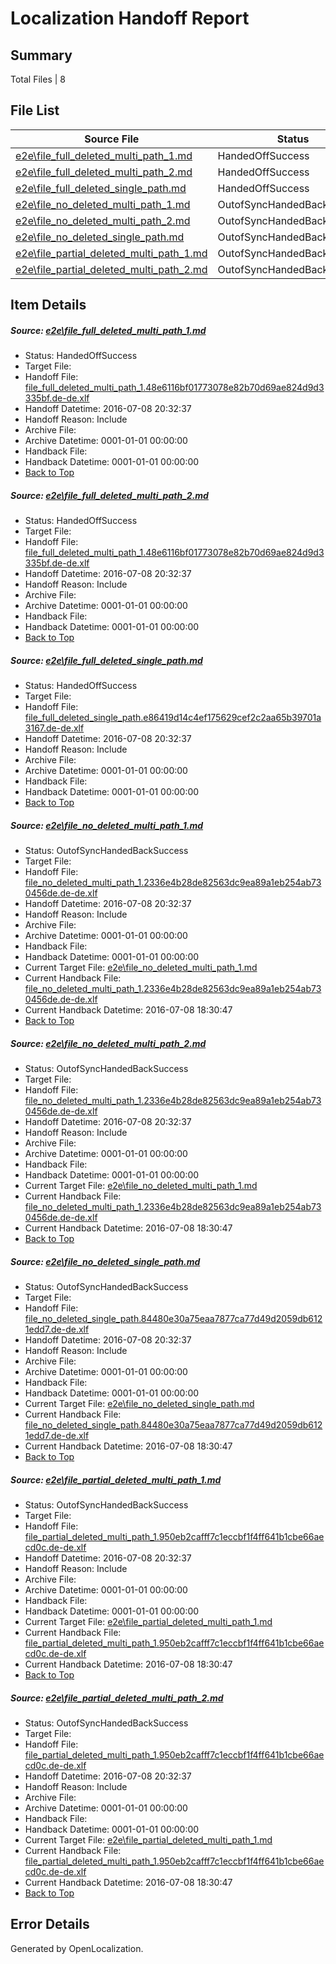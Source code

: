 # <a name='report-top'></a> Localization Handoff Report

## Summary
 Total Files | 8

## File List
 Source File | Status | Details 
 ----------- | ------ | ------- 
 [e2e\file_full_deleted_multi_path_1.md](https://github.com/OpenLocalizationTestOrg/oltest/blob/74cdb641a14741583fb0e77d3bbc94d8d886a3e7/e2e/file_full_deleted_multi_path_1.md) | HandedOffSuccess | [Details](#724e1cc2cbd266cf35259287b0febcabbb6b2d251)
 [e2e\file_full_deleted_multi_path_2.md](https://github.com/OpenLocalizationTestOrg/oltest/blob/74cdb641a14741583fb0e77d3bbc94d8d886a3e7/e2e/file_full_deleted_multi_path_2.md) | HandedOffSuccess | [Details](#724e1cc2cbd266cf35259287b0febcabbb6b2d252)
 [e2e\file_full_deleted_single_path.md](https://github.com/OpenLocalizationTestOrg/oltest/blob/74cdb641a14741583fb0e77d3bbc94d8d886a3e7/e2e/file_full_deleted_single_path.md) | HandedOffSuccess | [Details](#272ea1e3dbd58a069d673d4aba8bddfeafc2afbc3)
 [e2e\file_no_deleted_multi_path_1.md](https://github.com/OpenLocalizationTestOrg/oltest/blob/74cdb641a14741583fb0e77d3bbc94d8d886a3e7/e2e/file_no_deleted_multi_path_1.md) | OutofSyncHandedBackSuccess | [Details](#419f79e4fd7827b21a6ec0cdbc40bb7cf86166174)
 [e2e\file_no_deleted_multi_path_2.md](https://github.com/OpenLocalizationTestOrg/oltest/blob/74cdb641a14741583fb0e77d3bbc94d8d886a3e7/e2e/file_no_deleted_multi_path_2.md) | OutofSyncHandedBackSuccess | [Details](#419f79e4fd7827b21a6ec0cdbc40bb7cf86166175)
 [e2e\file_no_deleted_single_path.md](https://github.com/OpenLocalizationTestOrg/oltest/blob/74cdb641a14741583fb0e77d3bbc94d8d886a3e7/e2e/file_no_deleted_single_path.md) | OutofSyncHandedBackSuccess | [Details](#844da37c4d37ce0631d400f1e3470d38021c51c96)
 [e2e\file_partial_deleted_multi_path_1.md](https://github.com/OpenLocalizationTestOrg/oltest/blob/74cdb641a14741583fb0e77d3bbc94d8d886a3e7/e2e/file_partial_deleted_multi_path_1.md) | OutofSyncHandedBackSuccess | [Details](#1059ef451adb5bab42b0d063e2e4eff9e1cd60257)
 [e2e\file_partial_deleted_multi_path_2.md](https://github.com/OpenLocalizationTestOrg/oltest/blob/74cdb641a14741583fb0e77d3bbc94d8d886a3e7/e2e/file_partial_deleted_multi_path_2.md) | OutofSyncHandedBackSuccess | [Details](#1059ef451adb5bab42b0d063e2e4eff9e1cd60258)

## Item Details
##### <a name='724e1cc2cbd266cf35259287b0febcabbb6b2d251'></a> Source: [e2e\file_full_deleted_multi_path_1.md](https://github.com/OpenLocalizationTestOrg/oltest/blob/74cdb641a14741583fb0e77d3bbc94d8d886a3e7/e2e/file_full_deleted_multi_path_1.md)
* Status: HandedOffSuccess
* Target File: 
* Handoff File: [file_full_deleted_multi_path_1.48e6116bf01773078e82b70d69ae824d9d3335bf.de-de.xlf](https://github.com/OpenLocalizationTestOrg/olhandoff-e2e/blob/1df6479038561d677cd6eb718a74ee10fb698756/ol-handoff/OpenLocalizationTestOrg/oltest-dede-fly/ci/mt/file_full_deleted_multi_path_1.48e6116bf01773078e82b70d69ae824d9d3335bf.de-de.xlf)
* Handoff Datetime: 2016-07-08 20:32:37
* Handoff Reason: Include
* Archive File: 
* Archive Datetime: 0001-01-01 00:00:00
* Handback File: 
* Handback Datetime: 0001-01-01 00:00:00
* [Back to Top](#report-top)

##### <a name='724e1cc2cbd266cf35259287b0febcabbb6b2d252'></a> Source: [e2e\file_full_deleted_multi_path_2.md](https://github.com/OpenLocalizationTestOrg/oltest/blob/74cdb641a14741583fb0e77d3bbc94d8d886a3e7/e2e/file_full_deleted_multi_path_2.md)
* Status: HandedOffSuccess
* Target File: 
* Handoff File: [file_full_deleted_multi_path_1.48e6116bf01773078e82b70d69ae824d9d3335bf.de-de.xlf](https://github.com/OpenLocalizationTestOrg/olhandoff-e2e/blob/1df6479038561d677cd6eb718a74ee10fb698756/ol-handoff/OpenLocalizationTestOrg/oltest-dede-fly/ci/mt/file_full_deleted_multi_path_1.48e6116bf01773078e82b70d69ae824d9d3335bf.de-de.xlf)
* Handoff Datetime: 2016-07-08 20:32:37
* Handoff Reason: Include
* Archive File: 
* Archive Datetime: 0001-01-01 00:00:00
* Handback File: 
* Handback Datetime: 0001-01-01 00:00:00
* [Back to Top](#report-top)

##### <a name='272ea1e3dbd58a069d673d4aba8bddfeafc2afbc3'></a> Source: [e2e\file_full_deleted_single_path.md](https://github.com/OpenLocalizationTestOrg/oltest/blob/74cdb641a14741583fb0e77d3bbc94d8d886a3e7/e2e/file_full_deleted_single_path.md)
* Status: HandedOffSuccess
* Target File: 
* Handoff File: [file_full_deleted_single_path.e86419d14c4ef175629cef2c2aa65b39701a3167.de-de.xlf](https://github.com/OpenLocalizationTestOrg/olhandoff-e2e/blob/1df6479038561d677cd6eb718a74ee10fb698756/ol-handoff/OpenLocalizationTestOrg/oltest-dede-fly/ci/mt/file_full_deleted_single_path.e86419d14c4ef175629cef2c2aa65b39701a3167.de-de.xlf)
* Handoff Datetime: 2016-07-08 20:32:37
* Handoff Reason: Include
* Archive File: 
* Archive Datetime: 0001-01-01 00:00:00
* Handback File: 
* Handback Datetime: 0001-01-01 00:00:00
* [Back to Top](#report-top)

##### <a name='419f79e4fd7827b21a6ec0cdbc40bb7cf86166174'></a> Source: [e2e\file_no_deleted_multi_path_1.md](https://github.com/OpenLocalizationTestOrg/oltest/blob/74cdb641a14741583fb0e77d3bbc94d8d886a3e7/e2e/file_no_deleted_multi_path_1.md)
* Status: OutofSyncHandedBackSuccess
* Target File: 
* Handoff File: [file_no_deleted_multi_path_1.2336e4b28de82563dc9ea89a1eb254ab730456de.de-de.xlf](https://github.com/OpenLocalizationTestOrg/olhandoff-e2e/blob/1df6479038561d677cd6eb718a74ee10fb698756/ol-handoff/OpenLocalizationTestOrg/oltest-dede-fly/ci/mt/file_no_deleted_multi_path_1.2336e4b28de82563dc9ea89a1eb254ab730456de.de-de.xlf)
* Handoff Datetime: 2016-07-08 20:32:37
* Handoff Reason: Include
* Archive File: 
* Archive Datetime: 0001-01-01 00:00:00
* Handback File: 
* Handback Datetime: 0001-01-01 00:00:00
* Current Target File: [e2e\file_no_deleted_multi_path_1.md](https://github.com/OpenLocalizationTestOrg/oltest-dede-fly/blob/ed167c90e2eb63602fce2fd0a721bd860ba4634d/e2e/file_no_deleted_multi_path_1.md)
* Current Handback File: [file_no_deleted_multi_path_1.2336e4b28de82563dc9ea89a1eb254ab730456de.de-de.xlf](https://github.com/OpenLocalizationTestOrg/olhandback-e2e/blob/063486a11bc1a2cfb84512b86b7b2ff3368237bd/ol-handback/OpenLocalizationTestOrg/oltest-dede-fly/ci/mt/file_no_deleted_multi_path_1.2336e4b28de82563dc9ea89a1eb254ab730456de.de-de.xlf)
* Current Handback Datetime: 2016-07-08 18:30:47
* [Back to Top](#report-top)

##### <a name='419f79e4fd7827b21a6ec0cdbc40bb7cf86166175'></a> Source: [e2e\file_no_deleted_multi_path_2.md](https://github.com/OpenLocalizationTestOrg/oltest/blob/74cdb641a14741583fb0e77d3bbc94d8d886a3e7/e2e/file_no_deleted_multi_path_2.md)
* Status: OutofSyncHandedBackSuccess
* Target File: 
* Handoff File: [file_no_deleted_multi_path_1.2336e4b28de82563dc9ea89a1eb254ab730456de.de-de.xlf](https://github.com/OpenLocalizationTestOrg/olhandoff-e2e/blob/1df6479038561d677cd6eb718a74ee10fb698756/ol-handoff/OpenLocalizationTestOrg/oltest-dede-fly/ci/mt/file_no_deleted_multi_path_1.2336e4b28de82563dc9ea89a1eb254ab730456de.de-de.xlf)
* Handoff Datetime: 2016-07-08 20:32:37
* Handoff Reason: Include
* Archive File: 
* Archive Datetime: 0001-01-01 00:00:00
* Handback File: 
* Handback Datetime: 0001-01-01 00:00:00
* Current Target File: [e2e\file_no_deleted_multi_path_1.md](https://github.com/OpenLocalizationTestOrg/oltest-dede-fly/blob/ed167c90e2eb63602fce2fd0a721bd860ba4634d/e2e/file_no_deleted_multi_path_1.md)
* Current Handback File: [file_no_deleted_multi_path_1.2336e4b28de82563dc9ea89a1eb254ab730456de.de-de.xlf](https://github.com/OpenLocalizationTestOrg/olhandback-e2e/blob/063486a11bc1a2cfb84512b86b7b2ff3368237bd/ol-handback/OpenLocalizationTestOrg/oltest-dede-fly/ci/mt/file_no_deleted_multi_path_1.2336e4b28de82563dc9ea89a1eb254ab730456de.de-de.xlf)
* Current Handback Datetime: 2016-07-08 18:30:47
* [Back to Top](#report-top)

##### <a name='844da37c4d37ce0631d400f1e3470d38021c51c96'></a> Source: [e2e\file_no_deleted_single_path.md](https://github.com/OpenLocalizationTestOrg/oltest/blob/74cdb641a14741583fb0e77d3bbc94d8d886a3e7/e2e/file_no_deleted_single_path.md)
* Status: OutofSyncHandedBackSuccess
* Target File: 
* Handoff File: [file_no_deleted_single_path.84480e30a75eaa7877ca77d49d2059db6121edd7.de-de.xlf](https://github.com/OpenLocalizationTestOrg/olhandoff-e2e/blob/1df6479038561d677cd6eb718a74ee10fb698756/ol-handoff/OpenLocalizationTestOrg/oltest-dede-fly/ci/mt/file_no_deleted_single_path.84480e30a75eaa7877ca77d49d2059db6121edd7.de-de.xlf)
* Handoff Datetime: 2016-07-08 20:32:37
* Handoff Reason: Include
* Archive File: 
* Archive Datetime: 0001-01-01 00:00:00
* Handback File: 
* Handback Datetime: 0001-01-01 00:00:00
* Current Target File: [e2e\file_no_deleted_single_path.md](https://github.com/OpenLocalizationTestOrg/oltest-dede-fly/blob/ed167c90e2eb63602fce2fd0a721bd860ba4634d/e2e/file_no_deleted_single_path.md)
* Current Handback File: [file_no_deleted_single_path.84480e30a75eaa7877ca77d49d2059db6121edd7.de-de.xlf](https://github.com/OpenLocalizationTestOrg/olhandback-e2e/blob/063486a11bc1a2cfb84512b86b7b2ff3368237bd/ol-handback/OpenLocalizationTestOrg/oltest-dede-fly/ci/mt/file_no_deleted_single_path.84480e30a75eaa7877ca77d49d2059db6121edd7.de-de.xlf)
* Current Handback Datetime: 2016-07-08 18:30:47
* [Back to Top](#report-top)

##### <a name='1059ef451adb5bab42b0d063e2e4eff9e1cd60257'></a> Source: [e2e\file_partial_deleted_multi_path_1.md](https://github.com/OpenLocalizationTestOrg/oltest/blob/74cdb641a14741583fb0e77d3bbc94d8d886a3e7/e2e/file_partial_deleted_multi_path_1.md)
* Status: OutofSyncHandedBackSuccess
* Target File: 
* Handoff File: [file_partial_deleted_multi_path_1.950eb2cafff7c1eccbf1f4ff641b1cbe66aecd0c.de-de.xlf](https://github.com/OpenLocalizationTestOrg/olhandoff-e2e/blob/1df6479038561d677cd6eb718a74ee10fb698756/ol-handoff/OpenLocalizationTestOrg/oltest-dede-fly/ci/mt/file_partial_deleted_multi_path_1.950eb2cafff7c1eccbf1f4ff641b1cbe66aecd0c.de-de.xlf)
* Handoff Datetime: 2016-07-08 20:32:37
* Handoff Reason: Include
* Archive File: 
* Archive Datetime: 0001-01-01 00:00:00
* Handback File: 
* Handback Datetime: 0001-01-01 00:00:00
* Current Target File: [e2e\file_partial_deleted_multi_path_1.md](https://github.com/OpenLocalizationTestOrg/oltest-dede-fly/blob/ed167c90e2eb63602fce2fd0a721bd860ba4634d/e2e/file_partial_deleted_multi_path_1.md)
* Current Handback File: [file_partial_deleted_multi_path_1.950eb2cafff7c1eccbf1f4ff641b1cbe66aecd0c.de-de.xlf](https://github.com/OpenLocalizationTestOrg/olhandback-e2e/blob/063486a11bc1a2cfb84512b86b7b2ff3368237bd/ol-handback/OpenLocalizationTestOrg/oltest-dede-fly/ci/mt/file_partial_deleted_multi_path_1.950eb2cafff7c1eccbf1f4ff641b1cbe66aecd0c.de-de.xlf)
* Current Handback Datetime: 2016-07-08 18:30:47
* [Back to Top](#report-top)

##### <a name='1059ef451adb5bab42b0d063e2e4eff9e1cd60258'></a> Source: [e2e\file_partial_deleted_multi_path_2.md](https://github.com/OpenLocalizationTestOrg/oltest/blob/74cdb641a14741583fb0e77d3bbc94d8d886a3e7/e2e/file_partial_deleted_multi_path_2.md)
* Status: OutofSyncHandedBackSuccess
* Target File: 
* Handoff File: [file_partial_deleted_multi_path_1.950eb2cafff7c1eccbf1f4ff641b1cbe66aecd0c.de-de.xlf](https://github.com/OpenLocalizationTestOrg/olhandoff-e2e/blob/1df6479038561d677cd6eb718a74ee10fb698756/ol-handoff/OpenLocalizationTestOrg/oltest-dede-fly/ci/mt/file_partial_deleted_multi_path_1.950eb2cafff7c1eccbf1f4ff641b1cbe66aecd0c.de-de.xlf)
* Handoff Datetime: 2016-07-08 20:32:37
* Handoff Reason: Include
* Archive File: 
* Archive Datetime: 0001-01-01 00:00:00
* Handback File: 
* Handback Datetime: 0001-01-01 00:00:00
* Current Target File: [e2e\file_partial_deleted_multi_path_1.md](https://github.com/OpenLocalizationTestOrg/oltest-dede-fly/blob/ed167c90e2eb63602fce2fd0a721bd860ba4634d/e2e/file_partial_deleted_multi_path_1.md)
* Current Handback File: [file_partial_deleted_multi_path_1.950eb2cafff7c1eccbf1f4ff641b1cbe66aecd0c.de-de.xlf](https://github.com/OpenLocalizationTestOrg/olhandback-e2e/blob/063486a11bc1a2cfb84512b86b7b2ff3368237bd/ol-handback/OpenLocalizationTestOrg/oltest-dede-fly/ci/mt/file_partial_deleted_multi_path_1.950eb2cafff7c1eccbf1f4ff641b1cbe66aecd0c.de-de.xlf)
* Current Handback Datetime: 2016-07-08 18:30:47
* [Back to Top](#report-top)


## Error Details

Generated by OpenLocalization.
